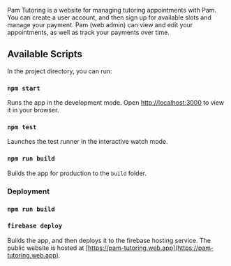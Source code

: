 Pam Tutoring is a website for managing tutoring appointments with Pam.  You can create a user account, and then sign up for available slots and manage your payment.  Pam (web admin) can view and edit your appointments, as well as track your payments over time.

## Available Scripts

In the project directory, you can run:

### `npm start`

Runs the app in the development mode.
Open [http://localhost:3000](http://localhost:3000) to view it in your browser.

### `npm test`

Launches the test runner in the interactive watch mode.

### `npm run build`

Builds the app for production to the `build` folder.

### Deployment

### `npm run build`
### `firebase deploy`

Builds the app, and then deploys it to the firebase hosting service.  The public website is hosted at [https://pam-tutoring.web.app](https://pam-tutoring.web.app).
